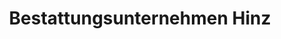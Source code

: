 ---
title: "Bestattungsunternehmen Hinz"
url: /malschwitz/bestattungsunternehmen-hinz/
shop: Bestattungen
---